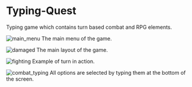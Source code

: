 # Typing-Quest
Typing game which contains turn based combat and RPG elements.

![main_menu](https://user-images.githubusercontent.com/36082261/52249300-5831c780-28c0-11e9-9f21-fc0408404291.PNG)
The main menu of the game.

![damaged](https://user-images.githubusercontent.com/36082261/52249283-45b78e00-28c0-11e9-80d6-ce965576964a.PNG)
The main layout of the game.

![fighting](https://user-images.githubusercontent.com/36082261/52249288-4d773280-28c0-11e9-98f6-253fa7575d7d.PNG)
Example of turn in action.

![combat_typing](https://user-images.githubusercontent.com/36082261/52249295-5405aa00-28c0-11e9-854c-c9715c69869c.PNG)
All options are selected by typing them at the bottom of the screen.
